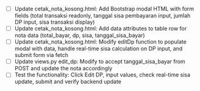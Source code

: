 - [ ] Update cetak_nota_kosong.html: Add Bootstrap modal HTML with form fields (total transaksi readonly, tanggal sisa pembayaran input, jumlah DP input, sisa transaksi display)
- [ ] Update cetak_nota_kosong.html: Add data attributes to table row for nota data (total_bayar, dp, sisa, tanggal_sisa_bayar)
- [ ] Update cetak_nota_kosong.html: Modify editDp function to populate modal with data, handle real-time sisa calculation on DP input, and submit form via fetch
- [ ] Update views.py edit_dp: Modify to accept tanggal_sisa_bayar from POST and update the nota accordingly
- [ ] Test the functionality: Click Edit DP, input values, check real-time sisa update, submit and verify backend update
